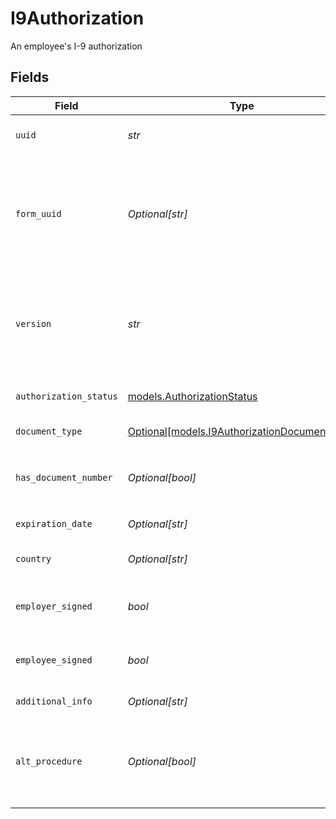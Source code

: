 # I9Authorization

An employee's I-9 authorization


## Fields

| Field                                                                                                                                                             | Type                                                                                                                                                              | Required                                                                                                                                                          | Description                                                                                                                                                       |
| ----------------------------------------------------------------------------------------------------------------------------------------------------------------- | ----------------------------------------------------------------------------------------------------------------------------------------------------------------- | ----------------------------------------------------------------------------------------------------------------------------------------------------------------- | ----------------------------------------------------------------------------------------------------------------------------------------------------------------- |
| `uuid`                                                                                                                                                            | *str*                                                                                                                                                             | :heavy_check_mark:                                                                                                                                                | The UUID of the I-9 authorization                                                                                                                                 |
| `form_uuid`                                                                                                                                                       | *Optional[str]*                                                                                                                                                   | :heavy_minus_sign:                                                                                                                                                | The UUID of the Form associated with this I-9 authorization. Use this with "Employee Forms" API endpoints.                                                        |
| `version`                                                                                                                                                         | *str*                                                                                                                                                             | :heavy_check_mark:                                                                                                                                                | The current version of the object. See the [versioning guide](https://docs.gusto.com/embedded-payroll/docs/idempotency) for information on how to use this field. |
| `authorization_status`                                                                                                                                            | [models.AuthorizationStatus](../models/authorizationstatus.md)                                                                                                    | :heavy_check_mark:                                                                                                                                                | The employee's authorization status                                                                                                                               |
| `document_type`                                                                                                                                                   | [Optional[models.I9AuthorizationDocumentType]](../models/i9authorizationdocumenttype.md)                                                                          | :heavy_minus_sign:                                                                                                                                                | The document's document type                                                                                                                                      |
| `has_document_number`                                                                                                                                             | *Optional[bool]*                                                                                                                                                  | :heavy_minus_sign:                                                                                                                                                | Whether or not a `document_number` exists for this document.                                                                                                      |
| `expiration_date`                                                                                                                                                 | *Optional[str]*                                                                                                                                                   | :heavy_minus_sign:                                                                                                                                                | The document's expiration date                                                                                                                                    |
| `country`                                                                                                                                                         | *Optional[str]*                                                                                                                                                   | :heavy_minus_sign:                                                                                                                                                | The document's country of issuance                                                                                                                                |
| `employer_signed`                                                                                                                                                 | *bool*                                                                                                                                                            | :heavy_check_mark:                                                                                                                                                | Whether the employer has signed the Form I-9                                                                                                                      |
| `employee_signed`                                                                                                                                                 | *bool*                                                                                                                                                            | :heavy_check_mark:                                                                                                                                                | Whether the employee has signed the Form I-9                                                                                                                      |
| `additional_info`                                                                                                                                                 | *Optional[str]*                                                                                                                                                   | :heavy_minus_sign:                                                                                                                                                | Any additional notes                                                                                                                                              |
| `alt_procedure`                                                                                                                                                   | *Optional[bool]*                                                                                                                                                  | :heavy_minus_sign:                                                                                                                                                | Whether an alternative procedure authorized by DHS to examine documents was used                                                                                  |